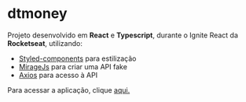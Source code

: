 # dtmoney
Projeto desenvolvido em __React__ e __Typescript__, 
durante o Ignite React da __Rocketseat__, utilizando:

* <ins>Styled-components</ins> para estilização
* <ins>MirageJs</ins> para criar uma API fake
* <ins>Axios</ins> para acesso à API

Para acessar a aplicação, clique [aqui.](https://dtmoney-react.vercel.app)
